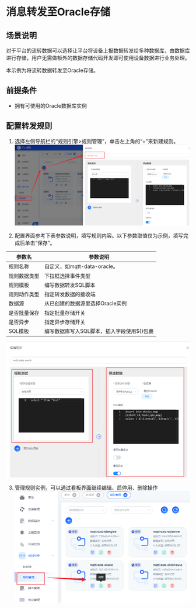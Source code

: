 # 消息转发至Oracle存储

## 场景说明
对于平台的流转数据可以选择让平台将设备上报数据转发给多种数据库，由数据库进行存储，用户无需做额外的数据存储代码开发即可使用设备数据进行业务处理。

本示例为将流转数据转发至Oracle存储。

## 前提条件
- 拥有可使用的Oracle数据库实例

## 配置转发规则
1. 选择左侧导航栏的“规则引擎>规则管理”，单击左上角的“+”来新建规则。
![oracle_rule_1.png](../../../assets/images/gzyq/rule/oracle_rule_1.png)

2. 配置界面参考下表参数说明，填写规则内容。以下参数取值仅为示例，填写完成后单击“保存”。

| **参数名** | **参数说明**                 |
|---------|--------------------------|
| 规则名称    | 自定义，如mqtt-data-oracle。   |
| 规则数据类型  | 下拉框选择事件类型                |
| 规则模板    | 编写数据转发SQL脚本              |
| 规则动作类型  | 指定转发数据的接收端              |
| 数据源     | 从已创建的数据源里选择Oracle实例      |
| 是否批量保存  | 指定批量存储开关                 |
| 是否异步    | 指定异步存储开关                 |
| SQL模板   | 编写数据库写入SQL脚本，插入字段使用${}包裹 |
![oracle_rule_2.png](../../../assets/images/gzyq/rule/oracle_rule_2.png)

3. 管理规则实例，可以通过看板界面继续编辑、启停用、删除操作
![oracle_rule_3.png](../../../assets/images/gzyq/rule/oracle_rule_3.png)